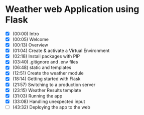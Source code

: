 # Weather web Application using Flask

- [x] (00:00) Intro
- [x] (00:05) Welcome
- [x] (00:13) Overview
- [x] (01:04) Create & activate a Virtual Environment
- [x] (02:18) Install packages with PIP
- [x] (03:40) .gitignore and .env files
- [x] (06:48) static and templates
- [x] (12:51) Create the weather module
- [x] (18:14) Getting started with Flask
- [x] (21:57) Switching to a production server
- [x] (23:15) Weather Results template
- [x] (31:03) Running the app
- [x] (33:08) Handling unexpected input
- [ ] (43:32) Deploying the app to the web
